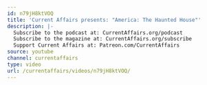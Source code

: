 ```yaml
---
id: n79jH8ktVOQ
title: 'Current Affairs presents: "America: The Haunted House"'
description: |-
  Subscribe to the podcast at: CurrentAffairs.org/podcast
  Subscribe to the magazine at: CurrentAffairs.org/subscribe
  Support Current Affairs at: Patreon.com/CurrentAffairs
source: youtube
channel: currentaffairs
type: video
url: /currentaffairs/videos/n79jH8ktVOQ/
---
```

